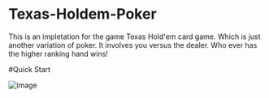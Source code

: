 # Texas-Holdem-Poker
This is an impletation for the game Texas Hold'em card game. Which is just another variation of poker. It involves you versus the dealer. Who ever has the higher ranking hand wins!

#Quick Start


![image](https://user-images.githubusercontent.com/104735283/210905344-eb8bb90f-1ae1-40f5-982c-df4345ad3e8d.png)
